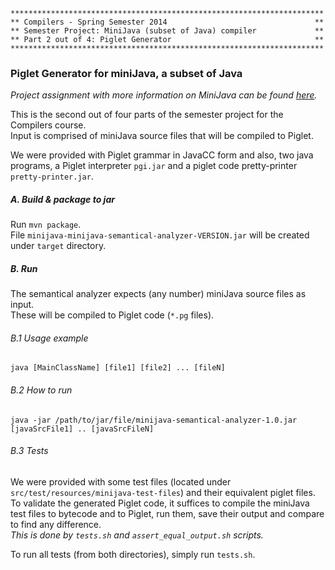     **********************************************************************
    ** Compilers - Spring Semester 2014                                 **
    ** Semester Project: MiniJava (subset of Java) compiler             **
    ** Part 2 out of 4: Piglet Generator                                **
    **********************************************************************
### Piglet Generator for miniJava, a subset of Java
_Project assignment with more information on MiniJava can be found [here](http://cgi.di.uoa.gr/~thp06/13_14/project.html#Homework_3_-_Intermediate_Code_)._

This is the second out of four parts of the semester project for the Compilers course.  
Input is comprised of miniJava source files that will be compiled to Piglet.

We were provided with Piglet grammar in JavaCC form and also, two java programs, a Piglet interpreter `pgi.jar` and a piglet code pretty-printer `pretty-printer.jar`.

##### A. Build & package to jar
Run `mvn package`.  
File `minijava-minijava-semantical-analyzer-VERSION.jar` will be created under `target` directory.  

##### B. Run
The semantical analyzer expects (any number) miniJava source files as input.  
These will be compiled to Piglet code (`*.pg` files).  

###### B.1 Usage example   
`java [MainClassName] [file1] [file2] ... [fileN]`

###### B.2 How to run  
`java -jar /path/to/jar/file/minijava-semantical-analyzer-1.0.jar [javaSrcFile1] .. [javaSrcFileN]` 

###### B.3 Tests  
We were provided with some test files (located under `src/test/resources/minijava-test-files`) and their equivalent piglet files.  
To validate the generated Piglet code, it suffices to compile the miniJava test files to bytecode and to Piglet, run them, save their output and compare to find any difference.  
_This is done by `tests.sh` and `assert_equal_output.sh` scripts._

To run all tests (from both directories), simply run `tests.sh`.